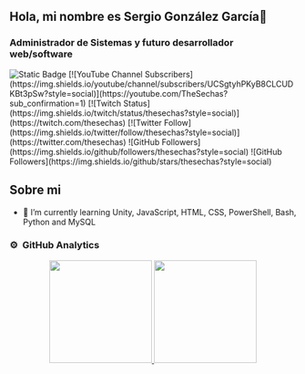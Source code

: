## Hola, mi nombre es Sergio González García👋

### Administrador de Sistemas y futuro desarrollador web/software

<img alt="Static Badge" src="https://img.shields.io/badge/build-Linkedln-red?style=flat&logo=appveyor&logoColor=black&logoSize=auto&label=healthiness&labelColor=3aedf6&color=3a40f6&cacheSeconds=3600&link=https%3A%2F%2Fwww.linkedin.com%2Fin%2Fsergio-gonz%25C3%25A1lez-garc%25C3%25ADa-56796523a%2F">
[![YouTube Channel Subscribers](https://img.shields.io/youtube/channel/subscribers/UCSgtyhPKyB8CLCUDKBt3pSw?style=social)](https://youtube.com/TheSechas?sub_confirmation=1)
[![Twitch Status](https://img.shields.io/twitch/status/thesechas?style=social)](https://twitch.com/thesechas)
[![Twitter Follow](https://img.shields.io/twitter/follow/thesechas?style=social)](https://twitter.com/thesechas)
![GitHub Followers](https://img.shields.io/github/followers/thesechas?style=social)
![GitHub Followers](https://img.shields.io/github/stars/thesechas?style=social)

## Sobre mi

- 🌱 I’m currently learning Unity, JavaScript, HTML, CSS, PowerShell, Bash, Python and MySQL

### ⚙️ &nbsp;GitHub Analytics

<p align="center">
<a href="https://github.com/TheSechas">
  <img height="180em" src="https://github-readme-stats-eight-theta.vercel.app/api?username=TheSechas&show_icons=true&theme=algolia&include_all_commits=true&count_private=true"/>
  <img height="180em" src="https://github-readme-stats-eight-theta.vercel.app/api/top-langs/?username=TheSechas&layout=compact&langs_count=8&theme=algolia"/>
</a>
</p>
